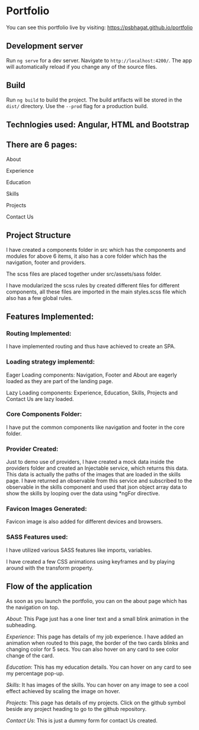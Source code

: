 # Portfolio

You can see this portfolio live by visiting: https://psbhagat.github.io/portfolio

## Development server

Run `ng serve` for a dev server. Navigate to `http://localhost:4200/`. The app will automatically reload if you change any of the source files.

## Build

Run `ng build` to build the project. The build artifacts will be stored in the `dist/` directory. Use the `--prod` flag for a production build.

## Technlogies used: Angular, HTML and Bootstrap 

## There are 6 pages:  

About 

Experience 

Education 

Skills 

Projects 

Contact Us 

 

## Project Structure 

I have created a components folder in src which has the components and modules for above 6 items, it also has a core folder which has the navigation, footer and providers.  

The scss files are placed together under src/assets/sass folder. 

I have modularized the scss rules by created different files for different components, all these files are imported in the main styles.scss file which also has a few global rules. 

## Features Implemented: 

### Routing Implemented: 

I have implemented routing and thus have achieved to create an SPA. 

### Loading strategy implementd: 

Eager Loading components: Navigation, Footer and About are eagerly loaded as they are part of the landing page. 

Lazy Loading components: Experience, Education, Skills, Projects and Contact Us are lazy loaded. 

### Core Components Folder: 

I have put the common components like navigation and footer in the core folder.  

### Provider Created: 

Just to demo use of providers, I have created a mock data inside the providers folder and created an Injectable service, which returns this data. This data is actually the paths of the images that are loaded in the skills page. I have returned an observable from this service and subscribed to the observable in the skills component and used that json object array data to show the skills by looping over the data using *ngFor directive. 

### Favicon Images Generated: 

Favicon image is also added for different devices and browsers. 

### SASS Features used: 

I have utilized various SASS features like imports, variables.  

I have created a few CSS animations using keyframes and by playing around with the transform property.  

## Flow of the application 

As soon as you launch the portfolio, you can on the about page which has the navigation on top. 

*About*: This Page just has a one liner text and a small blink animation in the subheading. 

*Experience*: This page has details of my job experience. I have added an animation when routed to this page, the border of the two cards blinks and changing color for 5 secs. You can also hover on any card to see color change of the card. 

*Education*: This has my education details. You can hover on any card to see my percentage pop-up. 

*Skills*: It has images of the skills. You can hover on any image to see a cool effect achieved by scaling the image on hover. 

*Projects*: This page has details of my projects. Click on the github symbol beside any project heading to go to the github repository. 

*Contact Us*: This is just a dummy form for contact Us created. 
